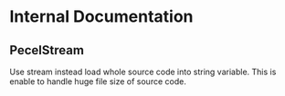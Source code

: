 # Internal Documentation

## PecelStream

Use stream instead load whole source code into string variable. 
This is enable to handle huge file size of source code.

